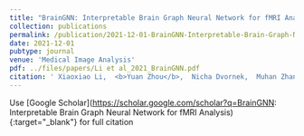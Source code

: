 ```yaml
---
title: "BrainGNN: Interpretable Brain Graph Neural Network for fMRI Analysis"
collection: publications
permalink: /publication/2021-12-01-BrainGNN-Interpretable-Brain-Graph-Neural-Network-for-fMRI-Analysis
date: 2021-12-01
pubtype: journal
venue: 'Medical Image Analysis'
pdf: ../files/papers/Li et al_2021_BrainGNN.pdf
citation: ' Xiaoxiao Li,  <b>Yuan Zhou</b>,  Nicha Dvornek,  Muhan Zhang,  Siyuan Gao,  Juntang Zhuang,  Dustin Scheinost,  Lawrence Staib,  Pamela Ventola,  James Duncan, "BrainGNN: Interpretable Brain Graph Neural Network for fMRI Analysis." <i>Medical Image Analysis</i>, 2021.'
---
```

Use [Google Scholar](https://scholar.google.com/scholar?q=BrainGNN: Interpretable Brain Graph Neural Network for fMRI Analysis){:target="_blank"} for full citation